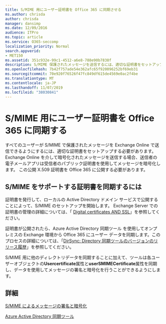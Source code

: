 ```yaml
---
title: S/MIME 用にユーザー証明書を Office 365 に同期させる
ms.author: chrisda
author: chrisda
manager: dansimp
ms.date: 12/09/2016
audience: ITPro
ms.topic: article
ms.service: O365-seccomp
localization_priority: Normal
search.appverid:
- MET150
ms.assetid: 351c932e-99c1-4512-a6e8-788e90b7838f
description: S/MIME 保護されたメッセージを送信するには、適切な証明書をセットアップする必要があります。Exchange Online 経由で暗号化メッセージを送信するために、送信者の電子メール プログラムでは受信者の公開証明書を使用してメッセージを暗号化します。この公開 X.509 証明書を Office 365 に公開する必要があります。
ms.openlocfilehash: 7b42f757ade54e362afc65f920096252bf69eb31
ms.sourcegitcommit: 70e920f76526f47fc849df615de4569e0ac2f4be
ms.translationtype: MT
ms.contentlocale: ja-JP
ms.lasthandoff: 11/07/2019
ms.locfileid: "38030841"
---
```

# <a name="sync-user-certificates-to-office-365-for-smime"></a>S/MIME 用にユーザー証明書を Office 365 に同期する

すべてのユーザーが S/MIME で保護されたメッセージを Exchange Online で送信できるようにするには、適切な証明書をセットアップする必要があります。 Exchange Online を介して暗号化されたメッセージを送信する場合、送信者の電子メールアプリは受信者のパブリック証明書を使用してメッセージを暗号化します。 この公開 X.509 証明書を Office 365 に公開する必要があります。

## <a name="to-sync-certificates-that-support-smime"></a>S/MIME をサポートする証明書を同期するには

証明書を発行して、ローカルの Active Directory ドメイン サービスで公開することによって、S/MIME のセットアップを開始します。 Exchange Server での証明書の管理の詳細については、「 [Digital certificates AND SSL](https://technet.microsoft.com/library/a9e2e08c-d46a-4135-a387-eb653212b676.aspx)」を参照してください。

証明書が公開されたら、Azure Active Directory 同期ツール を使用してオンプレミスの Exchange 環境から Office 365 にユーザー データを同期します。このプロセスの詳細については、「[DirSync: Directory 同期ツールのバージョンのリリース履歴](https://go.microsoft.com/fwlink/p/?LinkId=392587)」を参照してください。

S/MIME 用に他のディレクトリデータを同期することに加えて、ツールは各ユーザーオブジェクトの**Usercertificate**属性と**userSMIMECertificate**属性を同期し、データを使用してメッセージの署名と暗号化を行うことができるようにします。

## <a name="more-information"></a>詳細

[S/MIME によるメッセージの署名と暗号化](s-mime-for-message-signing-and-encryption.md)

[Azure Active Directory 同期ツール](https://go.microsoft.com/fwlink/p/?LinkId=392587)

